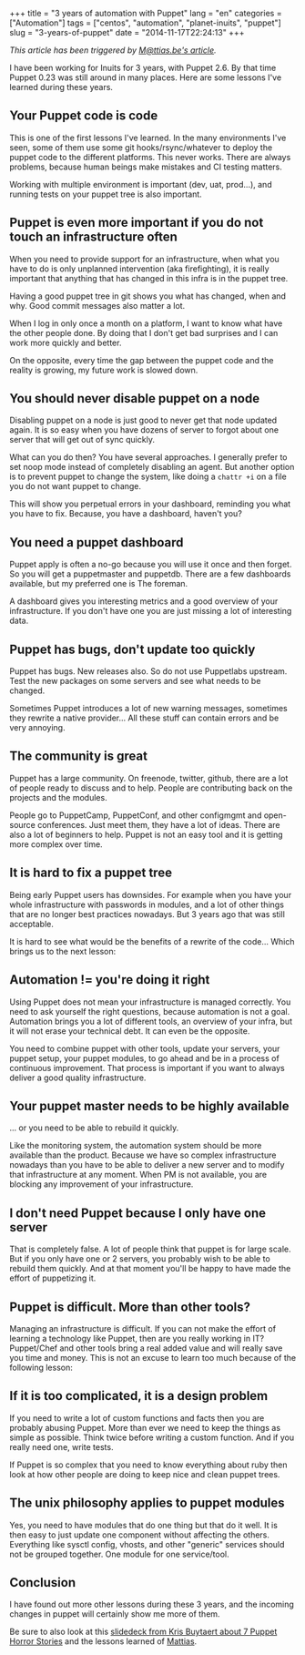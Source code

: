 +++
title = "3 years of automation with Puppet"
lang = "en"
categories = ["Automation"]
tags = ["centos", "automation", "planet-inuits", "puppet"]
slug = "3-years-of-puppet"
date = "2014-11-17T22:24:13"
+++

*This article has been triggered by [M@ttias.be's article](http://ma.ttias.be/3-years-puppet-config-management-lessons-learned/).*

I have been working for Inuits for 3 years, with Puppet 2.6. By that time
Puppet 0.23 was still around in many places. Here are some lessons I've learned during these years.


## Your Puppet code is code

This is one of the first lessons I've learned. In the many environments I've seen, some of
them use some git hooks/rsync/whatever to deploy the puppet code to the different
platforms. This never works. There are always problems, because human beings make mistakes and CI testing matters.

Working with multiple environment is important (dev, uat, prod...), and running tests on your puppet tree
is also important.


## Puppet is even more important if you do not touch an infrastructure often

When you need to provide support for an infrastructure, when what you have to do is
only unplanned intervention (aka firefighting), it is really important that anything that has changed
in this infra is in the puppet tree.

Having a good puppet tree in git shows you what has changed, when and why. Good commit
messages also matter a lot.

When I log in only once a month on a platform, I want to know what have the other people done.
By doing that I don't get bad surprises and I can work more quickly and better.

On the opposite, every time the gap between the puppet code and the reality is growing,
my future work is slowed down.


## You should never disable puppet on a node

Disabling puppet on a node is just good to never get that node updated again.
It is so easy when you have dozens of server to forgot about one server that will
get out of sync quickly.

What can you do then? You have several approaches. I generally prefer to set noop mode
instead of completely disabling an agent. But another option is to prevent puppet
to change the system, like doing a `chattr +i` on a file you do not want puppet to
change.

This will show you perpetual errors in your dashboard, reminding you what you have to fix. Because, you have a dashboard, haven't you?


## You need a puppet dashboard

Puppet apply is often a no-go because you will use it once and then forget. So you will get a puppetmaster and puppetdb. There are
a few dashboards available, but my preferred one is The foreman.

A dashboard gives you interesting metrics and a good overview of your infrastructure.
If you don't have one you are just missing a lot of interesting data.


## Puppet has bugs, don't update too quickly

Puppet has bugs. New releases also. So do not use Puppetlabs upstream. Test the
new packages on some servers and see what needs to be changed.

Sometimes Puppet introduces a lot of new warning messages, sometimes they rewrite
a native provider... All these stuff can contain errors and be very annoying.


## The community is great

Puppet has a large community. On freenode, twitter, github, there are a lot of people
ready to discuss and to help. People are contributing back on the projects and the
modules.

People go to PuppetCamp, PuppetConf, and other configmgmt and open-source conferences.
Just meet them, they have a lot of ideas. There are also a lot of beginners to help.
Puppet is not an easy tool and it is getting more complex over time.


## It is hard to fix a puppet tree

Being early Puppet users has downsides. For example when you have your
whole infrastructure with passwords in modules, and a lot of other things that are no longer
best practices nowadays. But 3 years ago that was still acceptable.

It is hard to see what would be the benefits of a rewrite of the code... Which
brings us to the next lesson:


## Automation != you're doing it right

Using Puppet does not mean your infrastructure is managed correctly. You need to
ask yourself the right questions, because automation is not a goal. Automation brings
you a lot of different tools, an overview of your infra, but it will not erase your
technical debt. It can even be the opposite.

You need to combine puppet with other tools, update your servers, your puppet setup,
your puppet modules, to go ahead and be in a process of continuous improvement.
That process is important if you want to always deliver a good quality infrastructure.


## Your puppet master needs to be highly available

... or you need to be able to rebuild it quickly.

Like the monitoring system, the automation system should be more available than the
product. Because we have so complex infrastructure nowadays than you have to be able
to deliver a new server and to modify that infrastructure at any moment. When PM
is not available, you are blocking any improvement of your infrastructure.


## I don't need Puppet because I only have one server

That is completely false. A lot of people think that puppet is for large scale.
But if you only have one or 2 servers, you probably wish to be able to rebuild
them quickly. And at that moment you'll be happy to have made the effort of puppetizing it.


## Puppet is difficult. More than other tools?

Managing an infrastructure is difficult. If you can not make the effort of learning
a technology like Puppet, then are you really working in IT? Puppet/Chef and other
tools bring a real added value and will really save you time and money. This
is not an excuse to learn too much because of the following lesson:


## If it is too complicated, it is a design problem

If you need to write a lot of custom functions and facts then you are probably
abusing Puppet. More than ever we need to keep the things as simple as possible.
Think twice before writing a custom function. And if you really need one, write tests.

If Puppet is so complex that you need to know everything about ruby then look at
how other people are doing to keep nice and clean puppet trees.


## The unix philosophy applies to puppet modules

Yes, you need to have modules that do one thing but that do it well. It is then easy
to just update one component without affecting the others. Everything like sysctl config,
vhosts, and other "generic" services should not be grouped together. One module for one
service/tool.


## Conclusion

I have found out more other lessons during these 3 years, and the incoming changes in
puppet will certainly show me more of them.

Be sure to also look at this [slidedeck from Kris Buytaert about 7 Puppet Horror Stories](http://www.slideshare.net/KrisBuytaert/7-years-of-puppet-horror-stories) and the lessons learned of [Mattias](http://ma.ttias.be/3-years-puppet-config-management-lessons-learned/).

